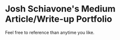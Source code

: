 # Josh Schiavone's Medium Article/Write-up Portfolio

Feel free to reference than anytime you like. 
